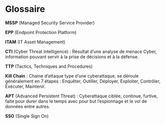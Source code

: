 # Glossaire

**MSSP** (Managed Security Service Provider)

**EPP** (Endpoint Protection Platform)

**ITAM** (IT Asset Management)

**CTI** (Cyber Threat intelligence) : Résultat d’une analyse de menace Cyber, information pouvant servir à la prise de décisions et à la défense.

**TTP** (Tactics, Techniques and Procedures)

**Kill Chain** :  Chaine d’attaque type d’une cyberattaque, se déroule généralement en 7 étapes : Enquêter, Outiller, Déployer, Exploiter, Contrôler, Exécuter, Maintenir.

**APT** (Advanced Persistent Threat) : Cyberattaque ciblée, continue, furtive, faite pour durer dans le temps avec pour but l’espionnage et le vol de données entre autres.

**SSO** (Single Sign On)
